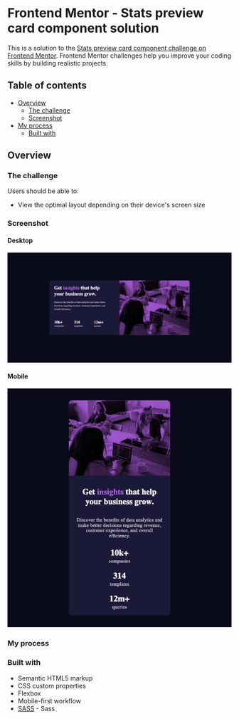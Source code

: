 # Frontend Mentor - Stats preview card component solution

This is a solution to the [Stats preview card component challenge on Frontend Mentor](https://www.frontendmentor.io/challenges/stats-preview-card-component-8JqbgoU62). Frontend Mentor challenges help you improve your coding skills by building realistic projects. 

## Table of contents

- [Overview](#overview)
  - [The challenge](#the-challenge)
  - [Screenshot](#screenshot)
- [My process](#my-process)
  - [Built with](#built-with)


## Overview

### The challenge

Users should be able to:

- View the optimal layout depending on their device's screen size

### Screenshot

#### Desktop
<img src="screenshot/screenshot-desktop.png" alt="Desktop">

#### Mobile

<img src="screenshot/screenshot-mobile.png" alt="Mobile">

### My process

### Built with

- Semantic HTML5 markup
- CSS custom properties
- Flexbox
- Mobile-first workflow
- [SASS](https://sass-lang.com/) - Sass
